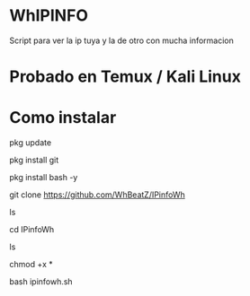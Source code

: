 # WhIPINFO
Script para ver la ip tuya y la de otro con mucha informacion

# Probado en Temux / Kali Linux

# Como instalar
pkg update

pkg install git

pkg install bash -y

git clone https://github.com/WhBeatZ/IPinfoWh

ls

cd IPinfoWh

ls

chmod +x *

bash ipinfowh.sh


